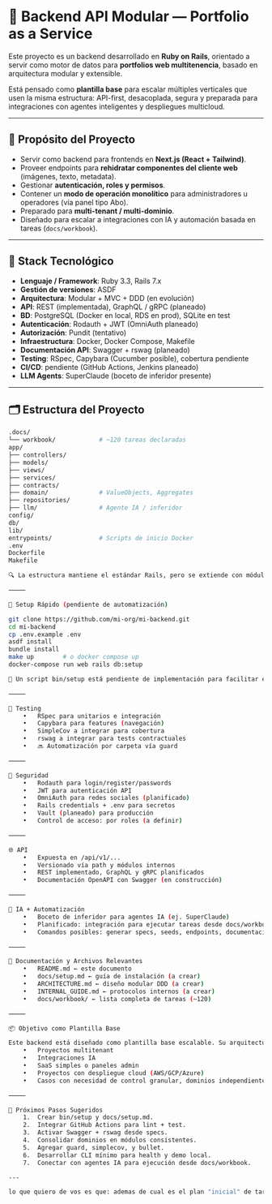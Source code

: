 # 🚀 Backend API Modular — Portfolio as a Service

Este proyecto es un backend desarrollado en **Ruby on Rails**, orientado a servir como motor de datos para **portfolios web multitenencia**, basado en arquitectura modular y extensible.

Está pensado como **plantilla base** para escalar múltiples verticales que usen la misma estructura: API-first, desacoplada, segura y preparada para integraciones con agentes inteligentes y despliegues multicloud.

---

## 📌 Propósito del Proyecto

- Servir como backend para frontends en **Next.js (React + Tailwind)**.
- Proveer endpoints para **rehidratar componentes del cliente web** (imágenes, texto, metadata).
- Gestionar **autenticación, roles y permisos**.
- Contener un **modo de operación monolítico** para administradores u operadores (vía panel tipo Abo).
- Preparado para **multi-tenant / multi-dominio**.
- Diseñado para escalar a integraciones con IA y automación basada en tareas (`docs/workbook`).

---

## 🧱 Stack Tecnológico

- **Lenguaje / Framework**: Ruby 3.3, Rails 7.x
- **Gestión de versiones**: ASDF
- **Arquitectura**: Modular + MVC + DDD (en evolución)
- **API**: REST (implementada), GraphQL / gRPC (planeado)
- **BD**: PostgreSQL (Docker en local, RDS en prod), SQLite en test
- **Autenticación**: Rodauth + JWT (OmniAuth planeado)
- **Autorización**: Pundit (tentativo)
- **Infraestructura**: Docker, Docker Compose, Makefile
- **Documentación API**: Swagger + rswag (planeado)
- **Testing**: RSpec, Capybara (Cucumber posible), cobertura pendiente
- **CI/CD**: pendiente (GitHub Actions, Jenkins planeado)
- **LLM Agents**: SuperClaude (boceto de inferidor presente)

---

## 🗂️ Estructura del Proyecto

```bash
.docs/
└── workbook/            # ~120 tareas declaradas
app/
├── controllers/
├── models/
├── views/
├── services/
├── contracts/
├── domain/              # ValueObjects, Aggregates
├── repositories/
├── llm/                 # Agente IA / inferidor
config/
db/
lib/
entrypoints/             # Scripts de inicio Docker
.env
Dockerfile
Makefile

🔍 La estructura mantiene el estándar Rails, pero se extiende con módulos DDD y contextos para dominios bien definidos.

⸻

🧰 Setup Rápido (pendiente de automatización)

git clone https://github.com/mi-org/mi-backend.git
cd mi-backend
cp .env.example .env
asdf install
bundle install
make up        # o docker compose up
docker-compose run web rails db:setup

🔧 Un script bin/setup está pendiente de implementación para facilitar el proceso.

⸻

🧪 Testing
	•	RSpec para unitarios e integración
	•	Capybara para features (navegación)
	•	SimpleCov a integrar para cobertura
	•	rswag a integrar para tests contractuales
	•	🔜 Automatización por carpeta vía guard

⸻

🔐 Seguridad
	•	Rodauth para login/register/passwords
	•	JWT para autenticación API
	•	OmniAuth para redes sociales (planificado)
	•	Rails credentials + .env para secretos
	•	Vault (planeado) para producción
	•	Control de acceso: por roles (a definir)

⸻

🌐 API
	•	Expuesta en /api/v1/...
	•	Versionado vía path y módulos internos
	•	REST implementado, GraphQL y gRPC planificados
	•	Documentación OpenAPI con Swagger (en construcción)

⸻

🧠 IA + Automatización
	•	Boceto de inferidor para agentes IA (ej. SuperClaude)
	•	Planificado: integración para ejecutar tareas desde docs/workbook
	•	Comandos posibles: generar specs, seeds, endpoints, documentación, refactors

⸻

📘 Documentación y Archivos Relevantes
	•	README.md ← este documento
	•	docs/setup.md ← guía de instalación (a crear)
	•	ARCHITECTURE.md ← diseño modular DDD (a crear)
	•	INTERNAL_GUIDE.md ← protocolos internos (a crear)
	•	docs/workbook/ ← lista completa de tareas (~120)

⸻

📦 Objetivo como Plantilla Base

Este backend está diseñado como plantilla base escalable. Su arquitectura modular permite ser usada para:
	•	Proyectos multitenant
	•	Integraciones IA
	•	SaaS simples o paneles admin
	•	Proyectos con despliegue cloud (AWS/GCP/Azure)
	•	Casos con necesidad de control granular, dominios independientes y despliegue desacoplado

⸻

🧭 Próximos Pasos Sugeridos
	1.	Crear bin/setup y docs/setup.md.
	2.	Integrar GitHub Actions para lint + test.
	3.	Activar Swagger + rswag desde specs.
	4.	Consolidar dominios en módulos consistentes.
	5.	Agregar guard, simplecov, y bullet.
	6.	Desarrollar CLI mínimo para health y demo local.
	7.	Conectar con agentes IA para ejecución desde docs/workbook.

---

lo que quiero de vos es que: ademas de cual es el plan "inicial" de tareas pendientes (.docs/workbook), inmediatas, o en TODO para resolver los requisitos , son las instrucciones que deberia ejecutar SuperClaude ejecutar una aa una las tareas y completar tu plan de requisitos
